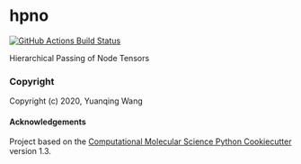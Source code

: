 hpno
==============================
[//]: # (Badges)
[![GitHub Actions Build Status](https://github.com/choderalab/hpno/workflows/CI/badge.svg)](https://github.com/REPLACE_WITH_OWNER_ACCOUNT/hpno/actions?query=branch%3Amaster+workflow%3ACI)



Hierarchical Passing of Node Tensors

### Copyright

Copyright (c) 2020, Yuanqing Wang


#### Acknowledgements
 
Project based on the 
[Computational Molecular Science Python Cookiecutter](https://github.com/molssi/cookiecutter-cms) version 1.3.
